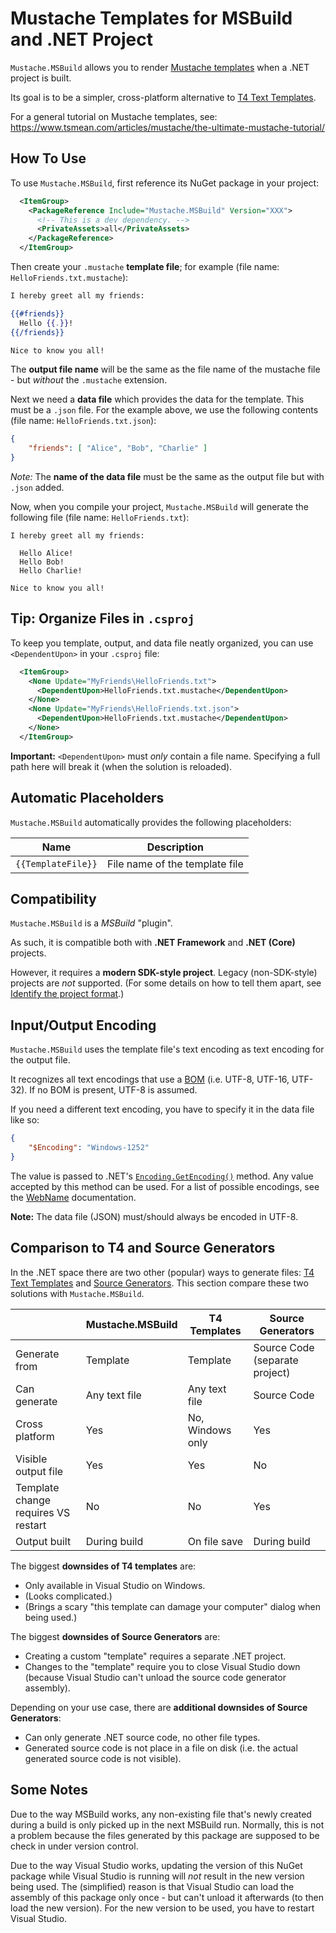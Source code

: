 ﻿# Mustache Templates for MSBuild and .NET Project

`Mustache.MSBuild` allows you to render [Mustache templates](https://mustache.github.io/) when a .NET project is built.

Its goal is to be a simpler, cross-platform alternative to [T4 Text Templates](https://docs.microsoft.com/en-us/visualstudio/modeling/code-generation-and-t4-text-templates).

For a general tutorial on Mustache templates, see: <https://www.tsmean.com/articles/mustache/the-ultimate-mustache-tutorial/>

## How To Use

To use `Mustache.MSBuild`, first reference its NuGet package in your project:

```xml
  <ItemGroup>
    <PackageReference Include="Mustache.MSBuild" Version="XXX">
      <!-- This is a dev dependency. -->
      <PrivateAssets>all</PrivateAssets>
    </PackageReference>
  </ItemGroup>
```

Then create your `.mustache` **template file**; for example (file name: `HelloFriends.txt.mustache`):

```mustache
I hereby greet all my friends:

{{#friends}}
  Hello {{.}}!
{{/friends}}

Nice to know you all!
```

The **output file name** will be the same as the file name of the mustache file - but *without* the `.mustache` extension.

Next we need a **data file** which provides the data for the template. This must be a `.json` file. For the example above, we use the following contents (file name: `HelloFriends.txt.json`):

```json
{
    "friends": [ "Alice", "Bob", "Charlie" ]
}
```

*Note:* The **name of the data file** must be the same as the output file but with `.json` added.

Now, when you compile your project, `Mustache.MSBuild` will generate the following file (file name: `HelloFriends.txt`):

```
I hereby greet all my friends:

  Hello Alice!
  Hello Bob!
  Hello Charlie!

Nice to know you all!
```

## Tip: Organize Files in `.csproj`

To keep you template, output, and data file neatly organized, you can use `<DependentUpon>` in your `.csproj` file:

```xml
  <ItemGroup>
    <None Update="MyFriends\HelloFriends.txt">
      <DependentUpon>HelloFriends.txt.mustache</DependentUpon>
    </None>
    <None Update="MyFriends\HelloFriends.txt.json">
      <DependentUpon>HelloFriends.txt.mustache</DependentUpon>
    </None>
  </ItemGroup>
```

**Important:** `<DependentUpon>` must *only* contain a file name. Specifying a full path here will break it (when the solution is reloaded).

## Automatic Placeholders

`Mustache.MSBuild` automatically provides the following placeholders:

| Name               | Description
| ------------------ | -----------
| `{{TemplateFile}}` | File name of the template file

## Compatibility

`Mustache.MSBuild` is a *MSBuild* "plugin".

As such, it is compatible both with **.NET Framework** and **.NET (Core)** projects.

However, it requires a **modern SDK-style project**. Legacy (non-SDK-style) projects are *not* supported. (For some details on how to tell them apart, see [Identify the project format](https://docs.microsoft.com/en-us/nuget/resources/check-project-format).)

## Input/Output Encoding

`Mustache.MSBuild` uses the template file's text encoding as text encoding for the output file.

It recognizes all text encodings that use a [BOM](https://en.wikipedia.org/wiki/Byte_order_mark) (i.e. UTF-8, UTF-16, UTF-32). If no BOM is present, UTF-8 is assumed.

If you need a different text encoding, you have to specify it in the data file like so:

```json
{
    "$Encoding": "Windows-1252"
}
```

The value is passed to .NET's [`Encoding.GetEncoding()`](https://docs.microsoft.com/en-us/dotnet/api/system.text.encoding.getencoding#system-text-encoding-getencoding(system-string)) method. Any value accepted by this method can be used. For a list of possible encodings, see the [WebName](https://docs.microsoft.com/en-us/dotnet/api/system.text.encoding.webname#examples) documentation.

**Note:** The data file (JSON) must/should always be encoded in UTF-8.

## Comparison to T4 and Source Generators

In the .NET space there are two other (popular) ways to generate files: [T4 Text Templates](https://docs.microsoft.com/en-us/visualstudio/modeling/code-generation-and-t4-text-templates) and [Source Generators](https://docs.microsoft.com/en-us/dotnet/csharp/roslyn-sdk/source-generators-overview). This section compare these two solutions with `Mustache.MSBuild`.

|    | Mustache.MSBuild | T4 Templates | Source Generators |
| -- | ---------------- | ------------ | ----------------- |
| Generate from | Template | Template | Source Code (separate project)
| Can generate | Any text file | Any text file | Source Code
| Cross platform | Yes | No, Windows only | Yes
| Visible output file | Yes | Yes | No
| Template change requires VS restart | No | No | Yes
| Output built | During build | On file save | During build

The biggest **downsides of T4 templates** are:

* Only available in Visual Studio on Windows.
* (Looks complicated.)
* (Brings a scary "this template can damage your computer" dialog when being used.)

The biggest **downsides of Source Generators** are:

* Creating a custom "template" requires a separate .NET project.
* Changes to the "template" require you to close Visual Studio down (because Visual Studio can't unload the source code generator assembly).

Depending on your use case, there are **additional downsides of Source Generators**:

* Can only generate .NET source code, no other file types.
* Generated source code is not place in a file on disk (i.e. the actual generated source code is not visible).

## Some Notes

Due to the way MSBuild works, any non-existing file that's newly created during a build is only picked up in the next MSBuild run. Normally, this is not a problem because the files generated by this package are supposed to be check in under version control.

Due to the way Visual Studio works, updating the version of this NuGet package while Visual Studio is running will *not* result in the new version being used. The (simplified) reason is that Visual Studio can load the assembly of this package only once - but can't unload it afterwards (to then load the new version). For the new version to be used, you have to restart Visual Studio.

